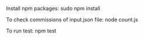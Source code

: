 Install npm packages:
sudo npm install

To check commissions of input.json file: 
node count.js

To run test: 
npm test
